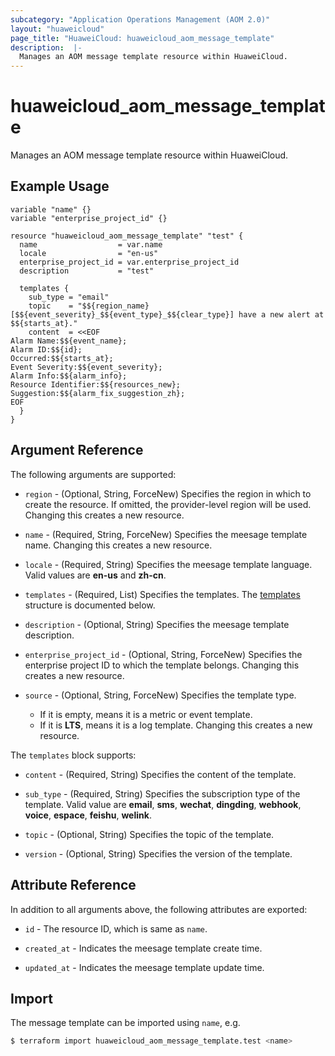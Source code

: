 ```yaml
---
subcategory: "Application Operations Management (AOM 2.0)"
layout: "huaweicloud"
page_title: "HuaweiCloud: huaweicloud_aom_message_template"
description:  |-
  Manages an AOM message template resource within HuaweiCloud.
---
```


# huaweicloud_aom_message_template

Manages an AOM message template resource within HuaweiCloud.

## Example Usage

```hcl
variable "name" {}
variable "enterprise_project_id" {}

resource "huaweicloud_aom_message_template" "test" {
  name                  = var.name
  locale                = "en-us"
  enterprise_project_id = var.enterprise_project_id
  description           = "test"

  templates {
    sub_type = "email"
    topic    = "$${region_name}[$${event_severity}_$${event_type}_$${clear_type}] have a new alert at $${starts_at}."
    content  = <<EOF
Alarm Name:$${event_name};
Alarm ID:$${id};
Occurred:$${starts_at};
Event Severity:$${event_severity};
Alarm Info:$${alarm_info};
Resource Identifier:$${resources_new};
Suggestion:$${alarm_fix_suggestion_zh};
EOF
  }
}
```

## Argument Reference

The following arguments are supported:

* `region` - (Optional, String, ForceNew) Specifies the region in which to create the resource.
  If omitted, the provider-level region will be used.
  Changing this creates a new resource.

* `name` - (Required, String, ForceNew) Specifies the meesage template name.
  Changing this creates a new resource.

* `locale` - (Required, String) Specifies the meesage template language. Valid values are **en-us** and **zh-cn**.

* `templates` - (Required, List) Specifies the templates.
  The [templates](#block--templates) structure is documented below.

* `description` - (Optional, String) Specifies the meesage template description.

* `enterprise_project_id` - (Optional, String, ForceNew) Specifies the enterprise project ID to which the template belongs.
  Changing this creates a new resource.

* `source` - (Optional, String, ForceNew) Specifies the template type.
  + If it is empty, means it is a metric or event template.
  + If it is **LTS**, means it is a log template.
  Changing this creates a new resource.

<a name="block--templates"></a>
The `templates` block supports:

* `content` - (Required, String) Specifies the content of the template.

* `sub_type` - (Required, String) Specifies the subscription type of the template.
  Valid value are **email**, **sms**, **wechat**, **dingding**, **webhook**, **voice**, **espace**, **feishu**, **welink**.

* `topic` - (Optional, String) Specifies the topic of the template.

* `version` - (Optional, String) Specifies the version of the template.

## Attribute Reference

In addition to all arguments above, the following attributes are exported:

* `id` - The resource ID, which is same as `name`.

* `created_at` - Indicates the meesage template create time.

* `updated_at` - Indicates the meesage template update time.

## Import

The message template can be imported using `name`, e.g.

```bash
$ terraform import huaweicloud_aom_message_template.test <name>
```

